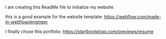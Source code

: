 I am creating this ReadMe file to initialize my website. 

this is a good example for the website template: https://webflow.com/made-in-webflow/engineer

I finally chose this portfolio: https://startbootstrap.com/previews/resume
